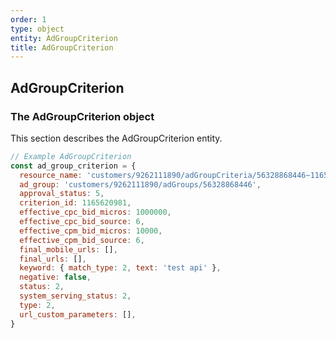 ```yaml
---
order: 1
type: object
entity: AdGroupCriterion
title: AdGroupCriterion
---
```


## AdGroupCriterion

### The AdGroupCriterion object

This section describes the AdGroupCriterion entity.

```javascript
// Example AdGroupCriterion
const ad_group_criterion = {
  resource_name: 'customers/9262111890/adGroupCriteria/56328868446~1165620981',
  ad_group: 'customers/9262111890/adGroups/56328868446',
  approval_status: 5,
  criterion_id: 1165620981,
  effective_cpc_bid_micros: 1000000,
  effective_cpc_bid_source: 6,
  effective_cpm_bid_micros: 10000,
  effective_cpm_bid_source: 6,
  final_mobile_urls: [],
  final_urls: [],
  keyword: { match_type: 2, text: 'test api' },
  negative: false,
  status: 2,
  system_serving_status: 2,
  type: 2,
  url_custom_parameters: [],
}
```
